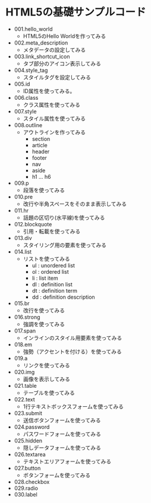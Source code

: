 # HTML5の基礎サンプルコード

* 001.hello_world
    + HTML5のHello Worldを作ってみる
* 002.meta_description
    + メタデータの設定してみる
* 003.link_shortcut_icon
    + タブ部分のアイコン表示してみる
* 004.style_tag
    + スタイルタグを設定してみる
* 005.id
    + ID属性を使ってみる。
* 006.class
    + クラス属性を使ってみる
* 007.style
    + スタイル属性を使ってみる
* 008.outline
    + アウトラインを作ってみる
        - section
        - article
        - header
        - footer
        - nav
        - aside
        - h1 ... h6
* 009.p
    + 段落を使ってみる
* 010.pre
    + 改行や半角スペースをそのまま表示してみる
* 011.hr
    + 話題の区切り(水平線)を使ってみる
* 012.blockquote
    + 引用・転載を使ってみる
* 013.div
    + スタイリング用の要素を使ってみる
* 014.list
    + リストを使ってみる
        - ul : unordered list
        - ol : ordered list
        - li : list item
        - dl : definition list
        - dt : definition term
        - dd : definition description
* 015.br
    + 改行を使ってみる
* 016.strong
    + 強調を使ってみる
* 017.span
    + インラインのスタイル用要素を使ってみる
* 018.em
    + 強勢（アクセントを付ける）を使ってみる
* 019.a
    + リンクを使ってみる
* 020.img
    + 画像を表示してみる
* 021.table
    + テーブルを使ってみる
* 022.text
    + 1行テキストボックスフォームを使ってみる
* 023.submit
    + 送信ボタンフォームを使ってみる
* 024.password
    + パスワードフォームを使ってみる
* 025.hidden
    + 隠しデータフォームを使ってみる
* 026.textarea
    + テキストエリアフォームを使ってみる
* 027.button
    + ボタンフォームを使ってみる
* 028.checkbox
* 029.radio
* 030.label
